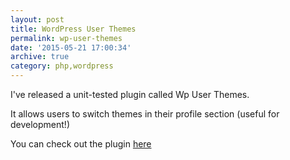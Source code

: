 ```yaml
---
layout: post
title: WordPress User Themes
permalink: wp-user-themes
date: '2015-05-21 17:00:34'
archive: true
category: php,wordpress
---
```


I've released a unit-tested plugin called Wp User Themes.

It allows users to switch themes in their profile section (useful for development!)

You can check out the plugin [here](https://github.com/gnikyt/wp-user-themes)
